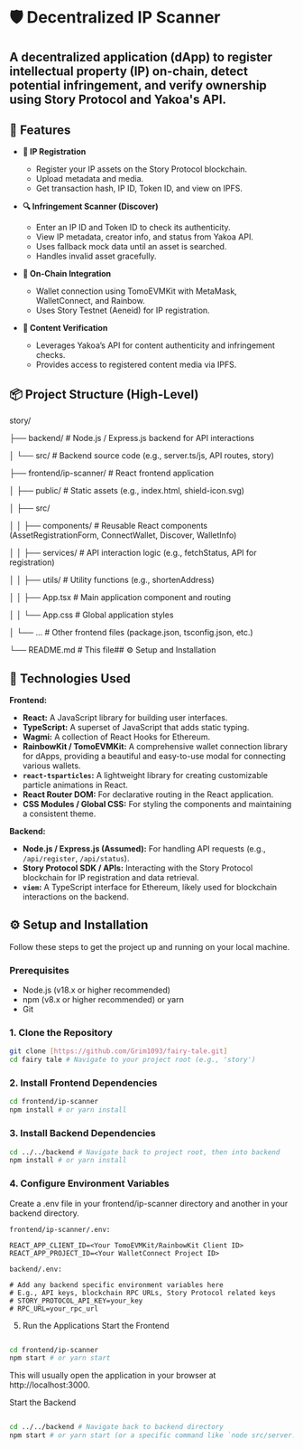 # 🛡️ Decentralized IP Scanner

A decentralized application (dApp) to register intellectual property (IP) on-chain, detect potential infringement, and verify ownership using **Story Protocol** and **Yakoa's API**.
---

## 🚀 Features

- **📝 IP Registration**
  - Register your IP assets on the Story Protocol blockchain.
  - Upload metadata and media.
  - Get transaction hash, IP ID, Token ID, and view on IPFS.

- **🔍 Infringement Scanner (Discover)**
  - Enter an IP ID and Token ID to check its authenticity.
  - View IP metadata, creator info, and status from Yakoa API.
  - Uses fallback mock data until an asset is searched.
  - Handles invalid asset gracefully.

- **🔗 On-Chain Integration**
  - Wallet connection using TomoEVMKit with MetaMask, WalletConnect, and Rainbow.
  - Uses Story Testnet (Aeneid) for IP registration.

- **🧠 Content Verification**
  - Leverages Yakoa’s API for content authenticity and infringement checks.
  - Provides access to registered content media via IPFS.



## 📦 Project Structure (High-Level)

story/

├── backend/                  # Node.js / Express.js backend for API interactions

│   └── src/                  # Backend source code (e.g., server.ts/js, API routes, story)

├── frontend/ip-scanner/      # React frontend application

│   ├── public/               # Static assets (e.g., index.html, shield-icon.svg)

│   ├── src/

│   │   ├── components/       # Reusable React components (AssetRegistrationForm, ConnectWallet, Discover, WalletInfo)

│   │   ├── services/         # API interaction logic (e.g., fetchStatus, API for registration)

│   │   ├── utils/            # Utility functions (e.g., shortenAddress)

│   │   ├── App.tsx           # Main application component and routing

│   │   └── App.css           # Global application styles

│   └── ...                   # Other frontend files (package.json, tsconfig.json, etc.)

└── README.md                 # This file## ⚙️ Setup and Installation




## 🚀 Technologies Used
**Frontend:**
* **React:** A JavaScript library for building user interfaces.
* **TypeScript:** A superset of JavaScript that adds static typing.
* **Wagmi:** A collection of React Hooks for Ethereum.
* **RainbowKit / TomoEVMKit:** A comprehensive wallet connection library for dApps, providing a beautiful and easy-to-use modal for connecting various wallets.
* **`react-tsparticles`:** A lightweight library for creating customizable particle animations in React.
* **React Router DOM:** For declarative routing in the React application.
* **CSS Modules / Global CSS:** For styling the components and maintaining a consistent theme.

**Backend:**
* **Node.js / Express.js (Assumed):** For handling API requests (e.g., `/api/register`, `/api/status`).
* **Story Protocol SDK / APIs:** Interacting with the Story Protocol blockchain for IP registration and data retrieval.
* **`viem`:** A TypeScript interface for Ethereum, likely used for blockchain interactions on the backend.

## ⚙️ Setup and Installation

Follow these steps to get the project up and running on your local machine.
### Prerequisites

* Node.js (v18.x or higher recommended)
* npm (v8.x or higher recommended) or yarn
* Git

### 1. Clone the Repository

```bash
git clone [https://github.com/Grim1093/fairy-tale.git]
cd fairy tale # Navigate to your project root (e.g., 'story')
```

### 2.  Install Frontend Dependencies

```bash
cd frontend/ip-scanner
npm install # or yarn install
```

### 3. Install Backend Dependencies

```bash
cd ../../backend # Navigate back to project root, then into backend
npm install # or yarn install
```

### 4. Configure Environment Variables
Create a .env file in your frontend/ip-scanner directory and another in your backend directory.
```
frontend/ip-scanner/.env:

REACT_APP_CLIENT_ID=<Your TomoEVMKit/RainbowKit Client ID>
REACT_APP_PROJECT_ID=<Your WalletConnect Project ID>

backend/.env:

# Add any backend specific environment variables here
# E.g., API keys, blockchain RPC URLs, Story Protocol related keys
# STORY_PROTOCOL_API_KEY=your_key
# RPC_URL=your_rpc_url
```
5. Run the Applications
Start the Frontend
```Bash

cd frontend/ip-scanner
npm start # or yarn start
```
This will usually open the application in your browser at http://localhost:3000.

Start the Backend
```Bash

cd ../../backend # Navigate back to backend directory
npm start # or yarn start (or a specific command like `node src/server.js` if not configured in package.json)
```




